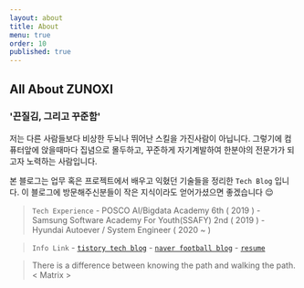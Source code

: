 ```yaml
---
layout: about
title: About
menu: true
order: 10
published: true
---
```


## All About ZUNOXI

### '끈질김, 그리고 꾸준함' 

저는 다른 사람들보다 비상한 두뇌나 뛰어난 스킬을 가진사람이 아닙니다. 그렇기에 컴퓨터앞에 앉을때마다 집념으로 몰두하고, 꾸준하게 자기계발하여 한분야의 전문가가 되고자 노력하는 사람입니다. 

본 블로그는 업무 혹은 프로젝트에서 배우고 익혔던 기술들을 정리한 `Tech Blog` 입니다. 이 블로그에 방문해주신분들이 작은 지식이라도 얻어가셨으면 좋겠습니다 😌


> `Tech Experience`
    - POSCO AI/Bigdata Academy 6th ( 2019 )
	- Samsung Software Academy For Youth(SSAFY) 2nd ( 2019 )
    - Hyundai Autoever / System Engineer ( 2020 ~ )
    
> `Info Link`
    - [`tistory tech blog`](https://zunoxi.tistory.com/)
    - [`naver football blog`](https://blog.naver.com/cross9308)
    - [`resume`](http://zunoxi.ddns.net/main.html)

>There is a difference between knowing the path and walking the path. 
< Matrix >
